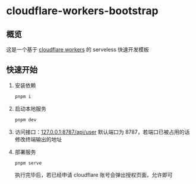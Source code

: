 # cloudflare-workers-bootstrap

## 概览

这是一个基于 [cloudflare workers](https://developers.cloudflare.com/workers/) 的 serveless 快速开发模板





## 快速开始

1. 安装依赖

   ```bash
   pnpm i
   ```
   
2. 启动本地服务

   ```bash
   pnpm dev
   ```

3. 访问接口：[127.0.0.1:8787/api/user](http://127.0.0.1:8787/api/user)
   默认端口为 8787，若端口已被占用的话修改终端输出的地址

4. 部署服务

   ```bash
   pnpm serve
   ```
   
   执行完毕后，若已经申请 cloudflare 账号会弹出授权页面，允许即可




